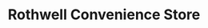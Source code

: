 ---
title: "Rothwell Convenience Store"
url: /kettering/rothwell-convenience-store/
shop: Lebensmittel
---